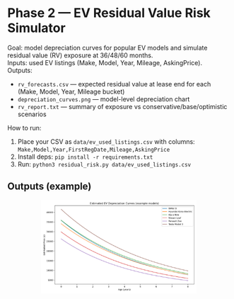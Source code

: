 # Phase 2 — EV Residual Value Risk Simulator

Goal: model depreciation curves for popular EV models and simulate residual value (RV) exposure at 36/48/60 months.  
Inputs: used EV listings (Make, Model, Year, Mileage, AskingPrice).  
Outputs:
- `rv_forecasts.csv` — expected residual value at lease end for each (Make, Model, Year, Mileage bucket)
- `depreciation_curves.png` — model-level depreciation chart
- `rv_report.txt` — summary of exposure vs conservative/base/optimistic scenarios

How to run:
1) Place your CSV as `data/ev_used_listings.csv` with columns:
   `Make,Model,Year,FirstRegDate,Mileage,AskingPrice`
2) Install deps: `pip install -r requirements.txt`
3) Run: `python3 residual_risk.py data/ev_used_listings.csv`

## Outputs (example)

<p align="center">
  <img src="./depreciation_curves.png" alt="EV Depreciation Curves" width="70%">
</p>
